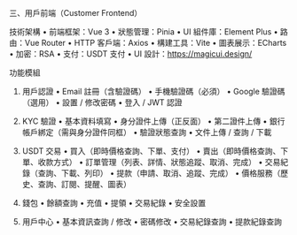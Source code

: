 三、用戶前端（Customer Frontend）

技術架構
	•	前端框架：Vue 3
	•	狀態管理：Pinia
	•	UI 組件庫：Element Plus
	•	路由：Vue Router
	•	HTTP 客戶端：Axios
	•	構建工具：Vite
	•	圖表展示：ECharts
    •	加密：RSA
    •	支付：USDT 支付
    •	UI 設計：https://magicui.design/

功能模組

1. 用戶認證
	•	Email 註冊（含驗證碼）
	•	手機驗證碼（必須）
	•	Google 驗證碼（選用）
	•	設置 / 修改密碼
	•	登入 / JWT 認證

2. KYC 驗證
	•	基本資料填寫
	•	身分證件上傳（正反面）
	•	第二證件上傳
	•	銀行帳戶綁定（需與身分證件同框）
	•	驗證狀態查詢
	•	文件上傳 / 查詢 / 下載

3. USDT 交易
	•	買入（即時價格查詢、下單、支付）
	•	賣出（即時價格查詢、下單、收款方式）
	•	訂單管理（列表、詳情、狀態追蹤、取消、完成）
	•	交易紀錄（查詢、下載、列印）
	•	提款（申請、取消、追蹤、完成）
	•	價格服務（歷史、查詢、訂閱、提醒、圖表）

4. 錢包
	•	餘額查詢
	•	充值
	•	提領
	•	交易紀錄
	•	安全設置

5. 用戶中心
	•	基本資訊查詢 / 修改
	•	密碼修改
	•	交易紀錄查詢
	•	提款紀錄查詢
